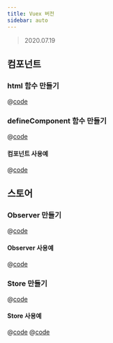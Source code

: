 ```yaml
---
title: Vuex 버전
sidebar: auto
---
```

> 2020.07.19

## 컴포넌트
### html 함수 만들기

@[code](@/docs/src/component/vuex-feature/core/html.js)

### defineComponent 함수 만들기

@[code](@/docs/src/component/vuex-feature/core/defineComponent.js)

#### 컴포넌트 사용예

@[code](@/docs/src/component/vuex-feature/example/component/ButtonComponent.js)

## 스토어
### Observer 만들기
@[code](@/docs/src/component/vuex-feature/core/observer.js)

#### Observer 사용예
@[code](@/docs/src/component/vuex-feature/example/observer.js)

### Store 만들기

@[code](@/docs/src/component/vuex-feature/core/store.js)

#### Store 사용예
@[code](@/docs/src/component/vuex-feature/example/store/store.js)
@[code](@/docs/src/component/vuex-feature/example/store.js)
